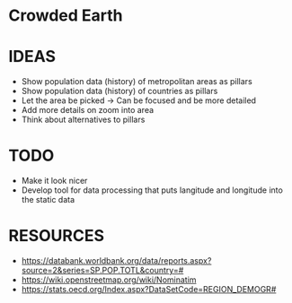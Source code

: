 # Crowded Earth

# IDEAS
- Show population data (history) of metropolitan areas as pillars
- Show population data (history) of countries as pillars
- Let the area be picked -> Can be focused and be more detailed
- Add more details on zoom into area
- Think about alternatives to pillars

# TODO
- Make it look nicer
- Develop tool for data processing that puts langitude and longitude into the static data

# RESOURCES
- https://databank.worldbank.org/data/reports.aspx?source=2&series=SP.POP.TOTL&country=#
- https://wiki.openstreetmap.org/wiki/Nominatim
- https://stats.oecd.org/Index.aspx?DataSetCode=REGION_DEMOGR#